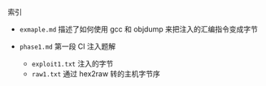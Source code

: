 索引

- `exmaple.md` 描述了如何使用 gcc 和 objdump 来把注入的汇编指令变成字节
  
- `phase1.md` 第一段 CI 注入题解
  - `exploit1.txt` 注入的字节
  - `raw1.txt` 通过 hex2raw 转的主机字节序
